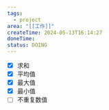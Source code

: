 ```yaml
---
tags:
  - project
area: "[[工作]]"
createTime: 2024-05-13T16:14:27
doneTime: 
status: DOING
---
```


- [x] 求和
- [x] 平均值
- [x] 最大值
- [x] 最小值
- [ ] 不重复数值